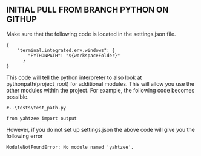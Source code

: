 ## INITIAL PULL FROM BRANCH PYTHON ON GITHUP
Make sure that the following code is located in the settings.json file.
```
{
    "terminal.integrated.env.windows": {
        "PYTHONPATH": "${workspaceFolder}"
      }
}
```
This code will tell the python interpreter to also look at pythonpath(project_root) for additional modules. This will allow you use the other modules within the project. For example, the following code becomes possible.
```
#..\tests\test_path.py

from yahtzee import output
```
However, if you do not set up settings.json the above code will give you the following error
```
ModuleNotFoundError: No module named 'yahtzee'.
```